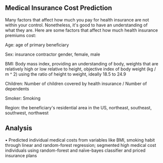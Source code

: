 ## Medical Insurance Cost Prediction

Many factors that affect how much you pay for health insurance are not within your control. Nonetheless, it's good to have an understanding of what they are. Here are some factors that affect how much health insurance premiums cost:

Age: age of primary beneficiary

Sex: insurance contractor gender, female, male

BMI: Body mass index, providing an understanding of body, weights that are relatively high or low relative to height, objective index of body weight (kg / m ^ 2) using the ratio of height to weight, ideally 18.5 to 24.9

Children: Number of children covered by health insurance / Number of dependents

Smoker: Smoking

Region: the beneficiary's residential area in the US, northeast, southeast, southwest, northwest
 

## Analysis

• Predicted individual medical costs from variables like BMI, smoking habit through linear and random-forest regression; segmented high medical cost individuals using random-forest and naïve-bayes classifier and priced insurance plans

